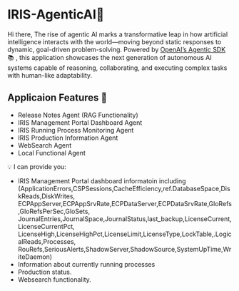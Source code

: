 # IRIS-AgenticAI🤖

Hi there, The rise of agentic AI marks a transformative leap in how artificial intelligence interacts with the world—moving beyond static responses to dynamic, goal-driven problem-solving. Powered by [OpenAI’s Agentic SDK](https://openai.github.io/openai-agents-python/) 📚 , this application showcases the next generation of autonomous AI systems capable of reasoning, collaborating, and executing complex tasks with human-like adaptability.

## Applicaion Features 🔗
- Release Notes Agent (RAG Functionality)
- IRIS Management Portal Dashboard Agent
- IRIS Running Process Monitoring Agent
- IRIS Production Information Agent
- WebSearch Agent
- Local Functional Agent

💡 I can provide you:
- IRIS Management Portal dashboard informatoin including (ApplicationErrors,CSPSessions,CacheEfficiency,ref.DatabaseSpace,DiskReads,DiskWrites,\
		    ECPAppServer,ECPAppSrvRate,ECPDataServer,ECPDataSrvRate,GloRefs,GloRefsPerSec,GloSets,\
		    JournalEntries,JournalSpace,JournalStatus,last_backup,LicenseCurrent,LicenseCurrentPct,\
		    LicenseHigh,LicenseHighPct,LicenseLimit,LicenseType,LockTable,.LogicalReads,Processes,\
		    RouRefs,SeriousAlerts,ShadowServer,ShadowSource,SystemUpTime,WriteDaemon)
- Information about currently running processes
- Production status.
- Websearch functionality.

